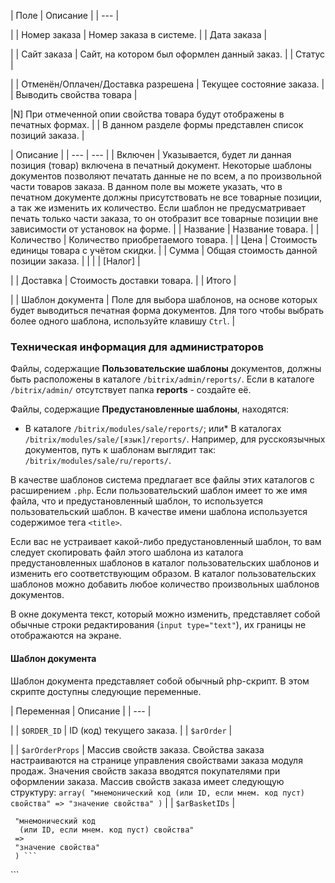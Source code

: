 | Поле | Описание |
| --- |

|
| Номер заказа | Номер заказа в системе. |
| Дата заказа |

|
| Сайт заказа | Сайт, на котором был оформлен данный заказ. |
| Статус |

|
| Отменён/Оплачен/Доставка разрешена | Текущее состояние заказа. |
| Выводить свойства товара |

|N] При отмеченной опии свойства товара будут отображены в печатных формах. |
| В данном разделе формы представлен список позиций заказа.  |

| Описание | | --- | --- | | Включен | Указывается, будет ли данная позиция (товар) включена в печатный документ.   Некоторые шаблоны документов позволяют печатать данные не по всем, а по произвольной части товаров заказа. В данном поле вы можете указать, что в печатном документе должны присутствовать не все товарные позиции, а так же изменить их количество. Если шаблон не предусматривает печать только части заказа, то он отобразит все товарные позиции вне зависимости от установок на форме. | | Название | Название товара. | | Количество | Количество приобретаемого товара. | | Цена | Стоимость единицы товара с учётом скидки. | | Сумма | Общая стоимость данной позиции заказа. | | |
| [Налог] |

|
| Доставка | Стоимость доставки товара. |
| Итого |

|
| Шаблон документа | Поле для выбора шаблонов, на основе которых будет выводиться печатная форма документов.   Для того чтобы выбрать более одного шаблона, используйте клавишу `Ctrl`. |

### Техническая информация для администраторов

Файлы, содержащие **Пользовательские шаблоны** документов, должны быть расположены в каталоге `/bitrix/admin/reports/`. Если в каталоге `/bitrix/admin/` отсутствует папка **reports** - создайте её.

Файлы, содержащие **Предустановленные шаблоны**, находятся:

* В каталоге `/bitrix/modules/sale/reports/`;
или* В каталогах `/bitrix/modules/sale/[язык]/reports/`. Например, для русскоязычных документов, путь к шаблонам выглядит так: `/bitrix/modules/sale/ru/reports/`.

В качестве шаблонов система предлагает все файлы этих каталогов с расширением `.php`. Если пользовательский шаблон имеет то же имя файла, что и предустановленный шаблон, то используется пользовательский шаблон. В качестве имени шаблона используется содержимое тега `<title>`.

Если вас не устраивает какой-либо предустановленный шаблон, то вам следует скопировать файл этого шаблона из каталога предустановленных шаблонов в каталог пользовательских шаблонов и изменить его соответствующим образом. В каталог пользовательских шаблонов можно добавить любое количество произвольных шаблонов документов.

В окне документа текст, который можно изменить, представляет собой обычные строки редактирования (`input type="text"`), их границы не отображаются на экране.

#### Шаблон документа

Шаблон документа представляет собой обычный php-скрипт. В этом скрипте доступны следующие переменные.

| Переменная | Описание |
| --- |

|
| `$ORDER_ID` | ID (код) текущего заказа. |
| `$arOrder` |

|
| `$arOrderProps` | Массив свойств заказа. Свойства заказа настраиваются на странице управления свойствами заказа модуля продаж. Значения свойств заказа вводятся покупателями при оформлении заказа. Массив свойств заказа имеет следующую структуру:  ``` array(
 "мнемонический код
  (или ID, если мнем. код пуст) свойства"
 =>
 "значение свойства"
 ) ``` |
| `$arBasketIDs` |

``` array(
 "мнемонический код
  (или ID, если мнем. код пуст) свойства"
 =>
 "значение свойства"
 ) ```

```
<title langs="ru,s1">Счет-фактура</title>
```